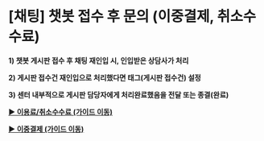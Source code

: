 # [채팅] 챗봇 접수 후 문의 (이중결제, 취소수수료)

**1) 챗봇 게시판 접수 후 채팅 재인입 시, 인입받은 상담사가 처리**

**2) 게시판 접수건 재인입으로 처리했다면 태그(게시판 접수건) 설정**

**3) 센터 내부적으로 게시판 담당자에게 처리완료했음을 전달 또는 종결(완료)**

[**▶ 이용료/취소수수료 (가이드 이동)**](https://kakaomobilitysupport.zendesk.com/hc/ko/sections/28931726587289-%EC%9D%B4%EC%9A%A9%EB%A3%8C-%EC%B7%A8%EC%86%8C%EC%88%98%EC%88%98%EB%A3%8C)

[**▶ 이중결제 (가이드 이동)**](https://kakaomobilitysupport.zendesk.com/hc/ko/sections/28931747061913-%EC%9D%B4%EC%A4%91%EA%B2%B0%EC%A0%9C-%ED%95%98%EC%B0%A8-%ED%9B%84-%EC%9A%B4%ED%96%89%EC%A4%91-%EC%8A%A4%ED%82%B5)